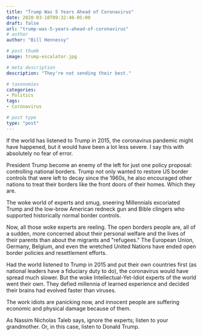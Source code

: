 ```yaml
---
title: "Trump Was 5 Years Ahead of Coronavirus"
date: 2020-03-18T09:32:48-05:00
draft: false
url: "trump-was-5-years-ahead-of-coronavirus"
# author
author: "Bill Hennessy"

# post thumb
image: trump-escalator.jpg

# meta description
description: "They're not sending their best."

# taxonomies
categories: 
- Politics
tags:
- Coronavirus

# post type
type: "post"
---
```


If the world has listened to Trump in 2015, the coronavirus pandemic might have happened, but it would have been a lot less severe. I say this with absolutely no fear of error.

President Trump become an enemy of the left for just one policy proposal: controlling national borders. Trump not only wanted to restore US border controls that were left to decay since the 1960s, he also encouraged other nations to treat their borders like the front doors of their homes. Which they are. 

The woke world of experts and smug, sneering Millennials excoriated Trump and the low-brow American redneck gun and Bible clingers who supported historically normal border controls. 

Now, all those woke experts are reeling. The open borders people are, all of a sudden, more concerned about their personal welfare and the lives of their parents than about the migrants and "refugees." The European Union, Germany, Belgium, and even the wretched United Nations have ended open border policies and resettlement efforts. 

Had the world listened to Trump in 2015 and put their own countries first (as national leaders have a fiduciary duty to do), the coronavirus would have spread much slower. But the woke Intellectual-Yet-Idiot experts of the world went their own. They defied millennia of learned experience and decided their brains had evolved faster than viruses. 

The work idiots are panicking now, and innocent people are suffering economic and physical damage because of them. 

As Nassim Nicholas Taleb says, ignore the experts; listen to your grandmother.  Or, in this case, listen to Donald Trump. 